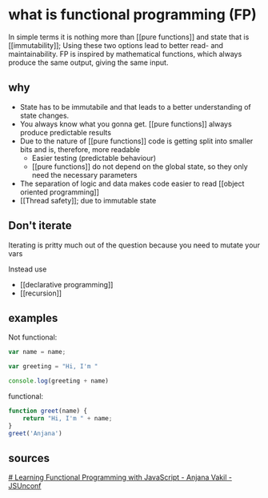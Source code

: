 # what is functional programming (FP)
In simple terms it is nothing more than [[pure functions]] and state that is [[immutability]]; Using these two options lead to better read- and maintainability. FP is inspired by mathematical functions, which always produce the same output, giving the same input. 

## why 
- State has to be immutabile and that leads to a better understanding of state changes.
- You always know what you gonna get. [[pure functions]] always produce predictable results
- Due to the nature of [[pure functions]] code is getting split into smaller bits and is, therefore, more readable
	- Easier testing (predictable behaviour)
	- [[pure functions]] do not depend on the global state, so they only need the necessary parameters
- The separation of logic and data makes code easier to read [[object oriented programming]]
- [[Thread safety]]; due to immutable state

## Don't iterate
Iterating is pritty much out of the question because you need to mutate your vars

Instead use
- [[declarative programming]]
- [[recursion]] 

## examples
Not functional:
``` javascript
var name = name;

var greeting = "Hi, I'm "

console.log(greeting + name)
```

functional:
``` javascript
function greet(name) {
	return "Hi, I'm " + name;
}
greet('Anjana')
```

## sources 
[# Learning Functional Programming with JavaScript - Anjana Vakil - JSUnconf](https://www.youtube.com/watch?v=e-5obm1G_FY)

